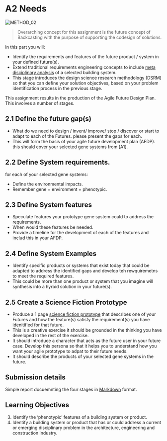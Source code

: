 # A2 Needs
![METHOD_02](https://github.com/timmcginley/Agile-Prototyping/assets/1415855/23c41df7-b987-4d23-9c3a-8144a56c896b)

>Overarching concept for this assignment is the future concept of Backcasting with the purpose of supporting the codesign of solutions.

In this part you will:
* Identify the requirements and features of the future product / system in your defined future(s).
* Extend traditional requirements engineering concepts to include [meta disciplinary analysis] of a selected building system.
* This stage introduces the design science research methodology (DSRM) so that you can define your solution objectives, based on your problem identification process in the previous stage.

This assignment results in the production of the Agile Future Design Plan. This involves a number of stages.

## 2.1 Define the future gap(s)
* What do we need to design / invent/ improve/ stop / discover or start to adapt to each of the Futures. please present the gaps for each.
* This will form the basis of your agile future development plan (AFDP). this should cover your selected gene systems from [A1].
## 2.2 Define System requirements. 
for each of your selected gene systems:
* Define the environmental impacts.
* Remember gene = environment + phenotypic.
## 2.3 Define System features
* Speculate features your prototype gene system could to address the requirements.
* When would these features be needed.
* Provide a timeline for the development of each of the features and includ this in your AFDP.
## 2.4 Define System Examples
* Identify specific products or systems that exist today that could be adapted to address the identified gaps and develop teh rewquiremetns to meet the required features.
* This could be more than one product or system that you imagine will synthesis into a hyrbid solution in your future(s).
## 2.5 Create a Science Fiction Prototype
* Produce a 1 page [science fiction prototype] that describes one of your Futures and how the feature(s) satisfy the requirement(s) you have idenitified for that future.
* This is a creative exercise it should be grounded in the thinking you have developed in the rest of the exercise.
* It should introduce a character that acts as the future user in your future case. Develop this persona so that it helps you to understand how you want your agile prototype to adpat to their future needs.
* It should describe the products of your selected gene systems in the future.

## Submission details
Simple report docuemnting the four stages in [Markdown] format.

## Learning Objectives
3. Identify the ‘phenotypic’ features of a building system or product.
4. Identify a building system or product that has or could address a current or emerging disciplinary problem in the architecture, engineering and construction industry.

[science fiction prototype]: /Agile/Concepts/ScienceFictionPrototype
[meta disciplinary analysis]: /Agile/Concepts/MetaDisciplinary
[MarkDown]: /Agile/Concepts/MarkDown
